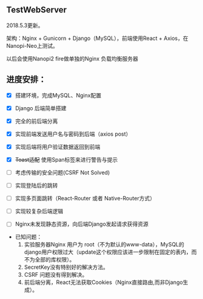 ## TestWebServer
2018.5.3更新。

架构：Nginx + Gunicorn + Django（MySQL），前端使用React + Axios，在Nanopi-Neo上测试。

以后会使用Nanopi2 fire做单独的Nginx 负载均衡服务器

## 进度安排：
- [X] 搭建环境，完成MySQL、Nginx配置
- [X] Django 后端简单搭建
- [X] 完全的前后端分离
- [X] 实现前端发送用户名与密码到后端（axios post）
- [X] 实现后端将用户验证数据返回到前端
- [X] ~~Toast适配~~ 使用Span标签来进行警告与提示
- [ ] 考虑传输的安全问题(CSRF Not Solved)
- [ ] 实现登陆后的跳转
- [ ] 实现多页面跳转（React-Router 或者 Native-Router方式）
- [ ] 实现较复杂后端逻辑
- [ ] Nginx未发现静态资源，向后端Django发起请求获得资源


- 已知问题：
  1. 实验服务器Nginx 用户为 root（不为默认的www-data），MySQL的django用户权限过大（update这个权限应该进一步限制在固定的表内，而不为全部的库权限）。
  2. SecretKey没有特别好的解决方法。
  3. CSRF 问题没有得到解决。
  4. 前后端分离，React无法获取Cookies（Nginx直接路由,而非Django生成）。

